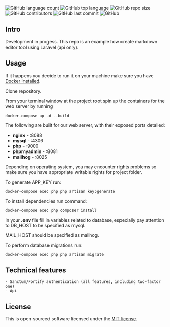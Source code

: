 ![GitHub language count](https://img.shields.io/github/languages/count/niece1/markdown-editor-api)
![GitHub top language](https://img.shields.io/github/languages/top/niece1/markdown-editor-api)
![GitHub repo size](https://img.shields.io/github/repo-size/niece1/markdown-editor-api)
![GitHub contributors](https://img.shields.io/github/contributors/niece1/markdown-editor-api)
![GitHub last commit](https://img.shields.io/github/last-commit/niece1/markdown-editor-api)
![GitHub](https://img.shields.io/github/license/niece1/markdown-editor-api)

## Intro

Development in progess. This repo is an example how create markdown editor tool using Laravel (api only).

## Usage

If it happens you decide to run it on your machine make sure you have [Docker installed](https://docs.docker.com/docker-for-mac/install/).

Clone repository.

From your terminal window at the project root spin up the containers for the web server by running
```
docker-compose up -d --build
```
The following are built for our web server, with their exposed ports detailed:

- **nginx** - :8088
- **mysql** - :4306
- **php** - :9000
- **phpmyadmin** - :8081
- **mailhog** - :8025

Depending on operating system, you may encounter rights problems so make sure you have appropriate writable rights for project folder.

To generate APP_KEY run:
```
docker-compose exec php php artisan key:generate
```

To install dependencies run command:
```
docker-compose exec php composer install
```

In your **.env** file fill in variables related to database, especially pay attention to DB_HOST to be specified as mysql.

MAIL_HOST should be specified as mailhog.

To perform database migrations run:
```
docker-compose exec php php artisan migrate
```

## Technical features

```
- Sanctum/Fortify authentication (all features, including two-factor one)
- Api
```

## License

This is open-sourced software licensed under the [MIT license](https://opensource.org/licenses/MIT).
